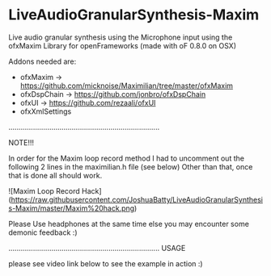LiveAudioGranularSynthesis-Maxim
================================

Live audio granular synthesis using the Microphone input using the ofxMaxim Library for openFrameworks (made with oF 0.8.0 on OSX)


Addons needed are:
- ofxMaxim -> https://github.com/micknoise/Maximilian/tree/master/ofxMaxim
- ofxDspChain -> https://github.com/jonbro/ofxDspChain
- ofxUI -> https://github.com/rezaali/ofxUI
- ofxXmlSettings


..........................................................................

NOTE!!!

In order for the Maxim loop record method I had to uncomment out the following 2 lines in the maximilian.h file (see below)
Other than that, once that is done all should work.

![Maxim Loop Record Hack] (https://raw.githubusercontent.com/JoshuaBatty/LiveAudioGranularSynthesis-Maxim/master/Maxim%20hack.png)

Please Use headphones at the same time else you may encounter some demonic feedback :) 

..........................................................................
USAGE

please see video link below to see the example in action :)
